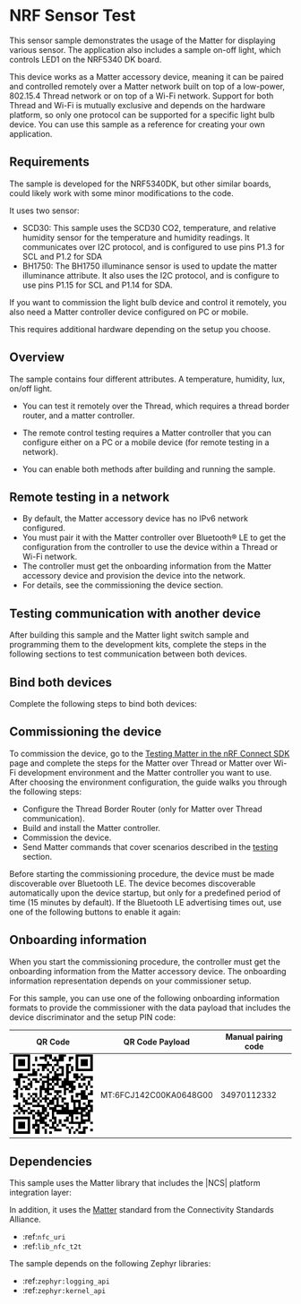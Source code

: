# NRF Sensor Test

This sensor sample demonstrates the usage of the Matter for displaying various sensor. The application also includes a sample on-off light, which controls LED1 on the NRF5340 DK board.

This device works as a Matter accessory device, meaning it can be paired and controlled remotely over a Matter network built on top of a low-power, 802.15.4 Thread network or on top of a Wi-Fi network.
Support for both Thread and Wi-Fi is mutually exclusive and depends on the hardware platform, so only one protocol can be supported for a specific light bulb device.
You can use this sample as a reference for creating your own application.

## Requirements

The sample is developed for the NRF5340DK, but other similar boards, could likely work with some minor modifications to the code. 

It uses two sensor:

* SCD30: This sample uses the SCD30 CO2, temperature, and relative humidity sensor for the temperature and humidity readings. It communicates over I2C protocol, and is configured to use pins P1.3 for SCL and P1.2 for SDA
* BH1750: The BH1750 illuminance sensor is used to update the matter illuminance attribute. It also uses the I2C protocol, and is configure to use pins P1.15 for SCL and P1.14 for SDA.

If you want to commission the light bulb device and control it remotely, you also need a Matter controller device configured on PC or mobile.

This requires additional hardware depending on the setup you choose.

## Overview

The sample contains four different attributes. A temperature, humidity, lux, on/off light.

* You can test it remotely over the Thread, which requires a thread border router, and a matter controller.

* The remote control testing requires a Matter controller that you can configure either on a PC or a mobile device (for remote testing in a network).

* You can enable both methods after building and running the sample.


## Remote testing in a network

* By default, the Matter accessory device has no IPv6 network configured.
* You must pair it with the Matter controller over Bluetooth® LE to get the configuration from the controller to use the device within a Thread or Wi-Fi network.
* The controller must get the onboarding information from the Matter accessory device and provision the device into the network.
* For details, see the commissioning the device section.


## Testing communication with another device

After building this sample and the Matter light switch sample and programming them to the development kits, complete the steps in the following sections to test communication between both devices.

## Bind both devices

Complete the following steps to bind both devices:

## Commissioning the device

To commission the device, go to the [Testing Matter in the nRF Connect SDK](https://developer.nordicsemi.com/nRF_Connect_SDK/doc/latest/nrf/protocols/matter/getting_started/testing/index.html#ug-matter-gs-testing) page and complete the steps for the Matter over Thread or Matter over Wi-Fi development environment and the Matter controller you want to use.
After choosing the environment configuration, the guide walks you through the following steps:

* Configure the Thread Border Router (only for Matter over Thread communication).
* Build and install the Matter controller.
* Commission the device.
* Send Matter commands that cover scenarios described in the [testing](https://developer.nordicsemi.com/nRF_Connect_SDK/doc/latest/nrf/samples/matter/light_bulb/README.html#testing) section.

Before starting the commissioning procedure, the device must be made discoverable over Bluetooth LE.
The device becomes discoverable automatically upon the device startup, but only for a predefined period of time (15 minutes by default).
If the Bluetooth LE advertising times out, use one of the following buttons to enable it again:

## Onboarding information

When you start the commissioning procedure, the controller must get the onboarding information from the Matter accessory device.
The onboarding information representation depends on your commissioner setup.

For this sample, you can use one of the following onboarding information formats to provide the commissioner with the data payload that includes the device discriminator and the setup PIN code:

| QR Code   | QR Code Payload   | Manual pairing code   |
| ---       | ---               | ---                   |
| ![](./docs/images/matter_qr_code.png) | MT:6FCJ142C00KA0648G00 | 34970112332 |


## Dependencies

This sample uses the Matter library that includes the |NCS| platform integration layer:

In addition, it uses the [Matter](https://csa-iot.org/all-solutions/matter/) standard from the Connectivity Standards Alliance. 
* :ref:`nfc_uri`
* :ref:`lib_nfc_t2t`

The sample depends on the following Zephyr libraries:

* :ref:`zephyr:logging_api`
* :ref:`zephyr:kernel_api`
